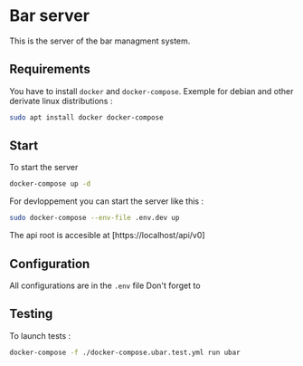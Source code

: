 # Bar server
This is the server of the bar managment system.

## Requirements
You have to install `docker` and `docker-compose`.
Exemple for debian and other derivate linux distributions :
```bash
sudo apt install docker docker-compose
```

## Start
To start the server
```bash
docker-compose up -d
```

For devloppement you can start the server like this :
```bash
sudo docker-compose --env-file .env.dev up
```

The api root is accesible at [https://localhost/api/v0]

## Configuration
All configurations are in the `.env` file
Don't forget to 

## Testing
To launch tests :
```bash
docker-compose -f ./docker-compose.ubar.test.yml run ubar
